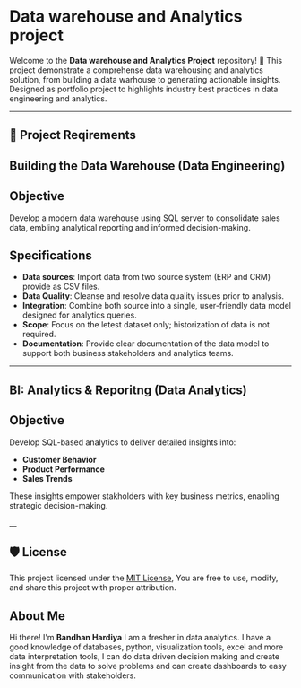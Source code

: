 # Data warehouse and Analytics project

Welcome to the **Data warehouse and Analytics Project** repository! 🚀
This project demonstrate a comprehense data warehousing and analytics solution, from building a data warhouse to generating actionable insights. Designed as portfolio project to highlights industry best practices in data engineering and analytics.

___

## 🚀 Project Reqirements

## Building the Data Warehouse (Data Engineering)

## Objective 
Develop a modern data warehouse using SQL server to consolidate sales data, embling analytical reporting and informed decision-making.

## Specifications
- **Data sources**: Import data from two source system (ERP and CRM) provide as CSV files.
- **Data Quality**: Cleanse and resolve data quality issues prior to analysis.
- **Integration**: Combine both source into a single, user-friendly data model designed for analytics queries.
- **Scope**: Focus on the letest dataset only; historization of data is not required.
- **Documentation**: Provide clear documentation of the data model to support both business stakeholders and analytics teams.

___

## BI: Analytics & Reporitng (Data Analytics)

## Objective
Develop SQL-based analytics to deliver detailed insights into:
- **Customer Behavior**
- **Product Performance**
- **Sales Trends**

These insights empower stakholders with key business metrics, enabling strategic decision-making.

__

## 🛡 License

This project licensed under the [MIT License](LICENSE), You are free to use, modify, and share this project with proper attribution.

## About Me

Hi there! I'm **Bandhan Hardiya** I am a fresher in data analytics. I have a good knowledge of
databases, python, visualization tools, excel and more data
interpretation tools, I can do data driven decision making and
create insight from the data to solve problems and can create
dashboards to easy communication with stakeholders.

